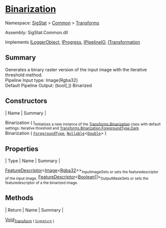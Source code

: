 # [Binarization](./Binarization.md)

Namespace: [SigStat]() > [Common](./../README.md) > [Transforms](./README.md)

Assembly: SigStat.Common.dll

Implements [ILoggerObject](./../ILoggerObject.md), [IProgress](./../Helpers/IProgress.md), [IPipelineIO](./../Pipeline/IPipelineIO.md), [ITransformation](./../ITransformation.md)

## Summary
Generates a binary raster version of the input image with the iterative threshold method.  <br>Pipeline Input type: Image{Rgba32}<br>Default Pipeline Output: (bool[,]) Binarized

## Constructors

| Name | Summary | 

Binarization (  )<sub>Initializes a new instance of the [Transforms.Binarization](https://github.com/hargitomi97/sigstat/blob/master/docs/md/SigStat/Common/Transforms/Binarization.md) class with default settings: Iterative threshold and [Transforms.Binarization.ForegroundType.Dark](https://github.com/hargitomi97/sigstat/blob/master/docs/md/.md).</sub>
Binarization ( [`ForegroundType`](./Binarization.md), [`Nullable`](https://docs.microsoft.com/en-us/dotnet/api/System.Nullable-1)\<[`Double`](https://docs.microsoft.com/en-us/dotnet/api/System.Double)> )<sub></sub>


## Properties

| Type | Name | Summary | 

[FeatureDescriptor](./../FeatureDescriptor-1.md)\<[Image](./Binarization.md)\<[Rgba32](./Binarization.md)>><sub>InputImage</sub><sub>Gets or sets the featuredescriptor of the input image.</sub>
[FeatureDescriptor](./../FeatureDescriptor-1.md)\<[Boolean](https://docs.microsoft.com/en-us/dotnet/api/System.Boolean)[]><sub>OutputMask</sub><sub>Gets or sets the featuredescriptor of a the binarized image.</sub>


## Methods

| Return | Name | Summary | 

[Void](https://docs.microsoft.com/en-us/dotnet/api/System.Void)<sub>[Transform](./Methods/Binarization-100663642.md) ( [`Signature`](./../Signature.md) )</sub><sub></sub>


